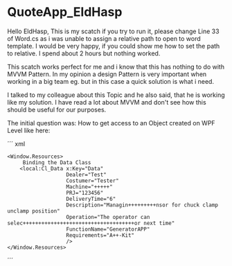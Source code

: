 # QuoteApp_EldHasp

Hello EldHasp, 
This is my scatch if you try to run it, please change Line 33 of Word.cs as i was unable to assign a relative path to open to word template.
I would be very happy, if you could show me how to set the path to relative. I spend about 2 hours but nothing worked. 

This scatch works perfect for me and i know that this has nothing to do with MVVM Pattern.
In my opinion a design Pattern is very important when working in a big team eg. but in this case a quick solution is what i need. 

I talked to my colleague about this Topic and he also said, that he is working like my solution. 
I have read a lot about MVVM and don't see how this should be useful for our purposes. 

The initial question was: How to get access to an Object created on WPF Level like here: 

´´´ xml

    <Window.Resources>
         Binding the Data Class
        <local:Cl_Data x:Key="Data" 
                       Dealer="Test"
                       Costumer="Tester"
                       Machine="+++++"
                       PRJ="123456"
                       DeliveryTime="6"
                       Description="Managin+++++++++nsor for chuck clamp unclamp position"
                       Operation="The operator can selec++++++++++++++++++++++++++++++++++++or next time"
                       FunctionName="GeneratorAPP"
                       Requirements="A++-Kit"
                       />
    </Window.Resources>
    
 ´´´
